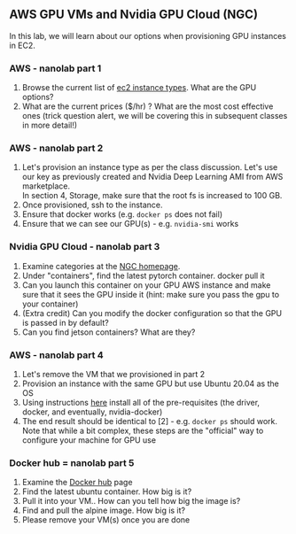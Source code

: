 ## AWS GPU VMs and Nvidia GPU Cloud (NGC)

In this lab, we will learn about our options when provisioning GPU instances in EC2. 

### AWS - nanolab part 1
1. Browse the current list of [ec2 instance types](https://aws.amazon.com/ec2/instance-types/).  What are the GPU options?
2. What are the current prices ($/hr) ? What are the most cost effective ones (trick question alert, we will be covering this in subsequent classes in more detail!)

### AWS - nanolab part 2
1. Let's provision an instance type as per the class discussion. Let's use our key as previously created and Nvidia Deep Learning AMI from AWS marketplace.  
In section 4, Storage, make sure that the root fs is increased to 100 GB.
2. Once provisioned, ssh to the instance.  
3. Ensure that docker works (e.g. `docker ps` does not fail)
4. Ensure that we can see our GPU(s) - e.g. `nvidia-smi` works

### Nvidia GPU Cloud - nanolab part 3
1. Examine categories at the [NGC homepage](http://ngc.nvidia.com). 
2. Under "containers", find the latest pytorch container. docker pull it
3. Can you launch this container on your GPU AWS instance and make sure that it sees the GPU inside it (hint: make sure you pass the gpu to your container)
4. (Extra credit) Can you modify the docker configuration so that the GPU is passed in by default?
5. Can you find jetson containers? What are they?

### AWS - nanolab part 4
1. Let's remove the VM that we provisioned in part 2
2. Provision an instance with the same GPU but use Ubuntu 20.04 as the OS
3. Using instructions [here](https://github.com/NVIDIA/nvidia-docker) install all of the pre-requisites (the driver, docker, and eventually, nvidia-docker)
4. The end result should be identical to [2] - e.g. `docker ps` should work. Note that while a bit complex, these steps are the "official" way to configure your machine
for GPU use


### Docker hub = nanolab part 5
1. Examine the [Docker hub](http://hub.docker.com) page
2. Find the latest ubuntu container. How big is it?
3. Pull it into your VM.. How can you tell how big the image is?
4. Find and pull the alpine image. How big is it?
5. Please remove your VM(s) once you are done
